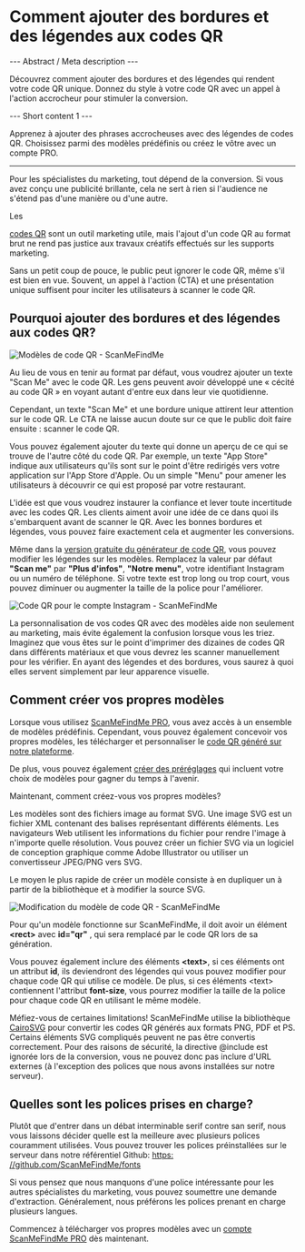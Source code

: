 <h1>Comment ajouter des bordures et des légendes aux codes QR</h1>

--- Abstract / Meta description ---

Découvrez comment ajouter des bordures et des légendes qui rendent votre code QR unique. Donnez du style à votre code QR avec un appel à l'action accrocheur pour stimuler la conversion.

--- Short content 1 ---

Apprenez à ajouter des phrases accrocheuses avec des légendes de codes QR. Choisissez parmi des modèles prédéfinis ou créez le vôtre avec un compte PRO.

----------

<p>Pour les spécialistes du marketing, tout dépend de la conversion. Si vous avez conçu une publicité brillante, cela ne sert à rien si l'audience ne s'étend pas d'une manière ou d'une autre.</p>

Les <p><a href="#static:url">codes QR</a> sont un outil marketing utile, mais l'ajout d'un code QR au format brut ne rend pas justice aux travaux créatifs effectués sur les supports marketing.</p>

<p>Sans un petit coup de pouce, le public peut ignorer le code QR, même s'il est bien en vue. Souvent, un appel à l'action (CTA) et une présentation unique suffisent pour inciter les utilisateurs à scanner le code QR.</p>

<h2>Pourquoi ajouter des bordures et des légendes aux codes QR?</h2>

<p class="imageholder">
    <img src="https://media.scanmefindme.com/blog/about_templates/files/img 1 - templates.png"
        alt="Modèles de code QR - ScanMeFindMe">
</p>

<p>Au lieu de vous en tenir au format par défaut, vous voudrez ajouter un texte "Scan Me" avec le code QR. Les gens peuvent avoir développé une « cécité au code QR » en voyant autant d'entre eux dans leur vie quotidienne. </p>

<p>Cependant, un texte "Scan Me" et une bordure unique attirent leur attention sur le code QR. Le CTA ne laisse aucun doute sur ce que le public doit faire ensuite : scanner le code QR. </p>

<p>Vous pouvez également ajouter du texte qui donne un aperçu de ce qui se trouve de l'autre côté du code QR. Par exemple, un texte "App Store" indique aux utilisateurs qu'ils sont sur le point d'être redirigés vers votre application sur l'App Store d'Apple. Ou un simple "Menu" pour amener les utilisateurs à découvrir ce qui est proposé par votre restaurant.</p>

<p>L'idée est que vous voudrez instaurer la confiance et lever toute incertitude avec les codes QR. Les clients aiment avoir une idée de ce dans quoi ils s'embarquent avant de scanner le QR. Avec les bonnes bordures et légendes, vous pouvez faire exactement cela et augmenter les conversions.</p>

<p>Même dans la <a href="#static:url">version gratuite du générateur de code QR</a>, vous pouvez modifier les légendes sur les modèles. Remplacez la valeur par défaut <strong>"Scan me"</strong> par <strong>"Plus d'infos"</strong>, <strong>"Notre menu"</strong>, votre identifiant Instagram ou un numéro de téléphone. Si votre texte est trop long ou trop court, vous pouvez diminuer ou augmenter la taille de la police pour l'améliorer.</p>

<p class="imageholder">
    <img src="https://media.scanmefindme.com/blog/about_templates/files/img 2 - qr code instagram.png"
        alt="Code QR pour le compte Instagram - ScanMeFindMe">
</p>

<p>La personnalisation de vos codes QR avec des modèles aide non seulement au marketing, mais évite également la confusion lorsque vous les triez. Imaginez que vous êtes sur le point d'imprimer des dizaines de codes QR dans différents matériaux et que vous devrez les scanner manuellement pour les vérifier. En ayant des légendes et des bordures, vous saurez à quoi elles servent simplement par leur apparence visuelle.</p>

<h2>Comment créer vos propres modèles</h2>

<p>Lorsque vous utilisez <a href="#pro">ScanMeFindMe PRO</a>, vous avez accès à un ensemble de modèles prédéfinis. Cependant, vous pouvez également concevoir vos propres modèles, les télécharger et personnaliser le <a href="#static:url">code QR généré sur notre plateforme</a>.</p>

<p>De plus, vous pouvez également <a href="#article:about_presets">créer des préréglages</a> qui incluent votre choix de modèles pour gagner du temps à l'avenir. </p>

<p>Maintenant, comment créez-vous vos propres modèles?</p>

<p>Les modèles sont des fichiers image au format SVG. Une image SVG est un fichier XML contenant des balises représentant différents éléments. Les navigateurs Web utilisent les informations du fichier pour rendre l'image à n'importe quelle résolution. Vous pouvez créer un fichier SVG via un logiciel de conception graphique comme Adobe Illustrator ou utiliser un convertisseur JPEG/PNG vers SVG.</p>

<p>Le moyen le plus rapide de créer un modèle consiste à en dupliquer un à partir de la bibliothèque et à modifier la source SVG.</p>

<p class="imageholder">
    <img src="https://media.scanmefindme.com/blog/about_templates/files/img 3 - edit svg template.png"
        alt="Modification du modèle de code QR - ScanMeFindMe">
</p>

<p>Pour qu'un modèle fonctionne sur ScanMeFindMe, il doit avoir un élément <strong class="notranslate">&lt;rect&gt;</strong> avec <strong class="notranslate">id="qr"</strong> , qui sera remplacé par le code QR lors de sa génération.</p>

<p>Vous pouvez également inclure des éléments <strong class="notranslate">&lt;text&gt;</strong>, si ces éléments ont un attribut <strong class="notranslate">id</strong>, ils deviendront des légendes qui vous pouvez modifier pour chaque code QR qui utilise ce modèle. De plus, si ces éléments <span class="notranslate">&lt;text&gt;</span> contiennent l'attribut <strong class="notranslate">font-size</strong>, vous pourrez modifier la taille de la police pour chaque code QR en utilisant le même modèle.</p>

<p>Méfiez-vous de certaines limitations! ScanMeFindMe utilise la bibliothèque <a href="https://cairosvg.org/" class="smfm-externallink">CairoSVG</a> pour convertir les codes QR générés aux formats PNG, PDF et PS. Certains éléments SVG compliqués peuvent ne pas être convertis correctement. Pour des raisons de sécurité, la directive @include est ignorée lors de la conversion, vous ne pouvez donc pas inclure d'URL externes (à l'exception des polices que nous avons installées sur notre serveur).</p>

<h2>Quelles sont les polices prises en charge? </h2>

<p>Plutôt que d'entrer dans un débat interminable serif contre san serif, nous vous laissons décider quelle est la meilleure avec plusieurs polices couramment utilisées. Vous pouvez trouver les polices préinstallées sur le serveur dans notre référentiel Github: <a href="https://github.com/ScanMeFindMe/fonts" class="smfm-externallink" target="_blank">https: //github.com/ScanMeFindMe/fonts</a></p>

<p>Si vous pensez que nous manquons d'une police intéressante pour les autres spécialistes du marketing, vous pouvez soumettre une demande d'extraction. Généralement, nous préférons les polices prenant en charge plusieurs langues.</p>

<p>Commencez à télécharger vos propres modèles avec un <a href="#pro">compte ScanMeFindMe PRO</a> dès maintenant.</p>
